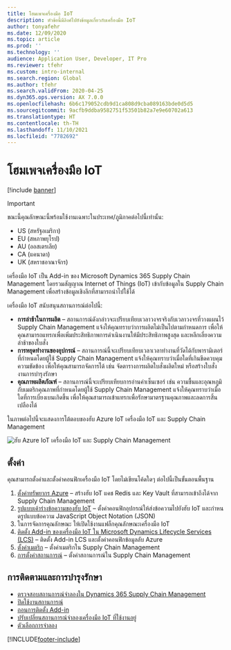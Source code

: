 ```yaml
---
title: โฮมเพจเครื่องมือ IoT
description: หัวข้อนี้มีลิงค์ไปยังข้อมูลเกี่ยวกับเครื่องมือ IoT
author: tonyafehr
ms.date: 12/09/2020
ms.topic: article
ms.prod: ''
ms.technology: ''
audience: Application User, Developer, IT Pro
ms.reviewer: tfehr
ms.custom: intro-internal
ms.search.region: Global
ms.author: tfehr
ms.search.validFrom: 2020-04-25
ms.dyn365.ops.version: AX 7.0.0
ms.openlocfilehash: 6b6c179052cdb9d1ca808d9cba089163bde0d5d5
ms.sourcegitcommit: 9acfb9ddba9582751f53501b82a7e9e60702a613
ms.translationtype: HT
ms.contentlocale: th-TH
ms.lasthandoff: 11/10/2021
ms.locfileid: "7782692"
---
```

# <a name="iot-intelligence-home-page"></a>โฮมเพจเครื่องมือ IoT

[!include [banner](../../includes/banner.md)]

> [!IMPORTANT]
> ขณะนี้คุณลักษณะนี้พร้อมใช้งานเฉพาะในประเทศ/ภูมิภาคต่อไปนี้เท่านั้น:
>
> - US (สหรัฐอเมริกา)
> - EU (สหภาพยุโรป)
> - AU (ออสเตรเลีย)
> - CA (แคนาดา)
> - UK (สหราชอาณาจักร)

เครื่องมือ IoT เป็น Add-in ของ Microsoft Dynamics 365 Supply Chain Management โดยรวมสัญญาณ Internet of Things (IoT) เข้ากับข้อมูลใน Supply Chain Management เพื่อสร้างข้อมูลเชิงลึกที่สามารถนำไปใช้ได้

เครื่องมือ IoT สนับสนุนสถานการณ์ต่อไปนี้:

+ **การล่าช้าในการผลิต** – สถานการณ์ดังกล่าวจะเปรียบเทียบเวลาวงจรจริงกับเวลาวงจรที่วางแผนไว้ Supply Chain Management แจ้งให้คุณทราบว่าการผลิตไม่เป็นไปตามกำหนดการ เพื่อให้คุณสามารถแทรกเพื่อเพิ่มประสิทธิภาพการดําเนินงานให้มีประสิทธิภาพสูงสุด และหลีกเลี่ยงความล่าช้าของใบสั่ง
+ **การหยุดทำงานของอุปกรณ์** – สถานการณ์นี้จะเปรียบเทียบเวลาเวลาทำงานที่วัดได้กับพารามิเตอร์ที่กําหนดโดยผู้ใช้ Supply Chain Management แจ้งให้คุณทราบว่าเมื่อใดที่เกินขีดควบคุมความขัดข้อง เพื่อให้คุณสามารถจัดการได้ เช่น จัดตารางการผลิตใบสั่งผลิตใหม่ หรือสร้างใบสั่งงานการบํารุงรักษา
+ **คุณภาพผลิตภัณฑ์** – สถานการณ์นี้จะเปรียบเทียบการอ่านค่าเซ็นเซอร์ เช่น ความชื้นและอุณหภูมิ กับเมตริกคุณภาพที่กําหนดโดยผู้ใช้ Supply Chain Management แจ้งให้คุณทราบว่าเมื่อใดที่การเบี่ยงเบนเกิดขึ้น เพื่อให้คุณสามารถเข้าแทรกเพื่อรักษามาตรฐานคุณภาพและลดการสิ้นเปลืองได้

ในภาพต่อไปนี้จะแสดงการโต้ตอบของฮับ Azure IoT เครื่องมือ IoT และ Supply Chain Management

![ฮับ Azure IoT เครื่องมือ IoT และ Supply Chain Management](media/iot_intelligence.png)

## <a name="setup"></a>ตั้งค่า

คุณสามารถตั้งค่าและตั้งค่าคอนฟิกเครื่องมือ IoT โดยไม่เขียนโค้ดใดๆ ต่อไปนี้เป็นขั้นตอนพื้นฐาน

1. [ตั้งค่าทรัพยากร Azure](iot-azure-setup.md) – สร้างฮับ IoT แคช Redis และ Key Vault ที่สามารถเข้าถึงได้จาก Supply Chain Management
2. [รูปแบบเค้าร่างข้อความของฮับ IoT](iot-schema-format.md) – ตั้งค่าคอนฟิกอุปกรณ์ให้ส่งข้อความไปยังฮับ IoT และกําหนดรูปแบบข้อความ JavaScript Object Notation (JSON)
3. ในการจัดการคุณลักษณะ ให้เปิดใช้งานแฟล็กคุณลักษณะเครื่องมือ IoT 
4. [ติดตั้ง Add-in ของเครื่องมือ IoT ใน Microsoft Dynamics Lifecycle Services (LCS)](iot-lcs-setup.md) – ติดตั้ง Add-in LCS และตั้งค่าคอนฟิกข้อมูลลับ Azure
5. [ตั้งค่าเมตริก](iot-metrics-setup.md) – ตั้งค่าเมตริกใน Supply Chain Management
6. [การตั้งค่าสถานการณ์](iot-scenario-setup.md) – ตั้งค่าสถานการณ์ใน Supply Chain Management

## <a name="tracking-and-maintenance"></a>การติดตามและการบำรุงรักษา

+ [ตรวจสอบสถานการณ์จำลองใน Dynamics 365 Supply Chain Management](iot-management.md#monitor-scenarios)
+ [ปิดใช้งานสถานการณ์](iot-scenario-setup.md#disable-a-scenario)
+ [ถอนการติดตั้ง Add-in](iot-lcs-setup.md#uninstall-addin)
+ [ปรับเปลี่ยนสถานการณ์จำลองเครื่องมือ IoT ที่ใช้งานอยู่](iot-management.md#modify-a-running-iot-intelligence-scenario)
+ [ตัวเลือกการจำลอง](iot-management.md#simulation-options)


[!INCLUDE[footer-include](../../includes/footer-banner.md)]